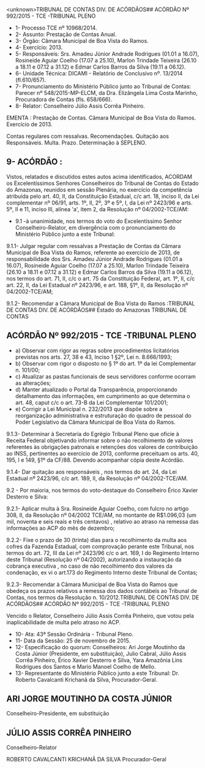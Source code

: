 &lt;unknown&gt;TRIBUNAL DE CONTAS DIV. DE ACÓRDÃOS## ACÓRDÃO Nº 992/2015 - TCE -TRIBUNAL PLENO

- 1- Processo TCE nº 10968/2014.
- 2- Assunto: Prestação de Contas Anual.
- 3- Órgão: Câmara Municipal de Boa Vista do Ramos.
- 4- Exercício: 2013.
- 5-  Responsáveis: Srs.  Amadeu  Júnior  Andrade  Rodrigues  (01.01  a  16.07),  Rosineide Aguiar Coelho (17.07 a 25.10), Marlon Trindade Teixeira (26.10 a 18.11 e 07.12 a 31.12) e Edmar Carlos Barros da Silva (19.11 a 06.12).
- 6- Unidade Técnica: DICAMI - Relatório de Conclusivo nº. 13/2014 (fl.610/657).
- 7-  Pronunciamento  do Ministério Público  junto  ao Tribunal  de Contas: Parecer  nº 548/2015-MP-ELCM, da Dra. Elizângela Lima Costa Marinho, Procuradora de Contas (fls. 658/666).
- 8- Relator: Conselheiro Júlio Assis Corrêa Pinheiro.

EMENTA : Prestação de Contas. Câmara Municipal de Boa Vista do Ramos. Exercício de 2013.

Contas regulares com ressalvas. Recomendações. Quitação aos Responsáveis. Multa. Prazo. Determinação à SEPLENO.

## 9- ACÓRDÃO :

Vistos, relatados e discutidos estes autos acima identificados,  ACORDAM os Excelentíssimos Senhores Conselheiros do Tribunal de Contas do Estado do Amazonas, reunidos em sessão Plenária, no exercício da competência atribuída pelo art.  40,  II, da Constituição Estadual, c/c art. 18, inciso II, da Lei complementar nº 06/91, arts. 1º, II, 2º, 3º e 5º, I, da Lei nº 2423/96 e arts. 5º, II e 11, inciso III, alínea 'a', item 2, da Resolução nº 04/2002-TCE/AM:

- 9.1 -à unanimidade, nos  termos  do  voto  do Excelentíssimo  Senhor Conselheiro-Relator, em divergência com o pronunciamento do Ministério Público junto a este Tribunal:

9.1.1- Julgar regular com ressalvas a  Prestação de Contas da Câmara Municipal de Boa  Vista do Ramos, referente ao exercício de 2013, de responsabilidade dos Srs.  Amadeu  Júnior  Andrade  Rodrigues (01.01  a  16.07), Rosineide  Aguiar Coelho (17.07 a 25.10), Marlon Trindade Teixeira (26.10 a 18.11 e 07.12 a 31.12) e Edmar Carlos Barros da Silva (19.11 a 06.12), nos termos do art. 71, II, c/c o art. 75 da Constituição Federal, art. 1º, II, c/c art. 22, II, da Lei Estadual nº 2423/96, e art. 188, §1º, II, da Resolução nº 04/2002-TCE/AM;

9.1.2- Recomendar a Câmara Municipal de Boa Vista do Ramos :TRIBUNAL DE CONTAS DIV. DE ACÓRDÃOS## Estado do Amazonas TRIBUNAL DE CONTAS

## ACÓRDÃO Nº 992/2015 - TCE -TRIBUNAL PLENO

- a) Observar  com  rigor  as  regras  sobre  procedimentos  licitatórios previstas nos arts. 27, 38 e 43, Inciso 1 §2º, Lei n. 8.666/1993;
- b) Observar  com  rigor  o  disposto  no  §  1º  do  art.    1º      da lei Complementar n. 101/00;
- c) Atualizar as pastas funcionais de seus servidores conforme ocorram as alterações;
- d) Manter atualizado o Portal da Transparência, proporcionando detalhamento das informações, em cumprimento ao que determina o art. 48, caput c/c o art. 73-B da Lei Complementar 101/2001;
- e) Corrigir a Lei Municipal n. 232/2013 que dispõe sobre a reorganização administrativa e estruturação do quadro de pessoal do Poder Legislativo da Câmara Municipal de Boa Vista do Ramos.

9.1.3- Determinar à Secretaria do Egrégio Tribunal Pleno que oficie à Receita Federal objetivando informar sobre o não recolhimento de valores referentes às obrigações  patronais  e  retenções  dos  valores  de  contribuição  ao  INSS,  pertinentes  ao exercício de 2013, conforme preceituam os arts. 40, 195, I e 149, §1º da CF/88. Devendo acompanhar cópia deste Acórdão.

9.1.4-  Dar  quitação  aos  responsáveis ,  nos  termos  do  art.  24,  da  Lei Estadual nº 2423/96, c/c art. 189, II, da Resolução nº 04/2002-TCE/AM.

9.2  -  Por  maioria,  nos  termos  do  voto-destaque  do  Conselheiro  Érico Xavier Desterro e Silva:

9.2.1- Aplicar multa à Sra. Rosineide Aguiar Coelho, com fulcro no artigo 308, II, da Resolução nº 04/2002 TCE/AM, no montante de R$1.096,03 (um mil, noventa e seis reais e três centavos) , relativo ao atraso na remessa das informações ao ACP do mês de dezembro;

9.2.2- Fixe o prazo de 30 (trinta) dias para o recolhimento da multa aos cofres da Fazenda Estadual, com comprovação perante este Tribunal, nos termos do art. 72, III da Lei nº 2423/96 c/c o art. 169, I do Regimento Interno deste Tribunal (Resolução nº 04/2002),  autorizando  a instauração  da cobrança  executiva , no  caso  de  não recolhimento  dos  valores  da  condenação,  ex  vi  o  art.173  do  Regimento  Interno  deste Tribunal de Contas;

9.2.3-  Recomendar  à Câmara  Municipal  de Boa  Vista  do  Ramos que obedeça os prazos relativos a remessa dos dados contábeis ao Tribunal de Contas, nos termos da Resolução n. 10/2012.TRIBUNAL DE CONTAS DIV. DE ACÓRDÃOS## ACÓRDÃO Nº 992/2015 - TCE -TRIBUNAL PLENO

Vencido  o  Relator,  Conselheiro  Júlio  Assis  Corrêa  Pinheiro,  que  votou  pela inaplicabilidade de multa pelo atraso no ACP.

- 10- Ata: 43ª Sessão Ordinária - Tribunal Pleno.
- 11- Data da Sessão: 25 de novembro de 2015.
- 12-  Especificação  do  quorum: Conselheiros:  Ari  Jorge  Moutinho  da  Costa  Júnior (Presidente,  em  substituição),  Julio  Cabral,  Júlio  Assis  Corrêa  Pinheiro,  Érico  Xavier Desterro e Silva, Yara Amazônia Lins Rodrigues  dos Santos e Mario Manoel Coelho de Mello.
- 13- Representante do Ministério Público junto a este Tribunal: Dr. Roberto Cavalcanti Krichanã da Silva, Procurador-Geral.

## ARI JORGE MOUTINHO DA COSTA JÚNIOR

Conselheiro-Presidente, em substituição

## JÚLIO ASSIS CORRÊA PINHEIRO

Conselheiro-Relator

ROBERTO CAVALCANTI KRICHANÃ DA SILVA Procurador-Geral